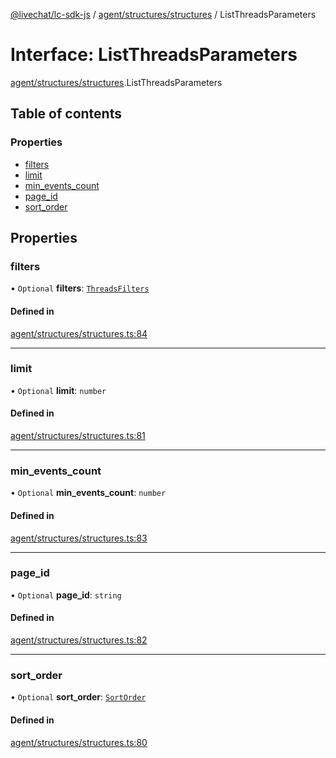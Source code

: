 [@livechat/lc-sdk-js](../README.md) / [agent/structures/structures](../modules/agent_structures_structures.md) / ListThreadsParameters

# Interface: ListThreadsParameters

[agent/structures/structures](../modules/agent_structures_structures.md).ListThreadsParameters

## Table of contents

### Properties

- [filters](agent_structures_structures.ListThreadsParameters.md#filters)
- [limit](agent_structures_structures.ListThreadsParameters.md#limit)
- [min\_events\_count](agent_structures_structures.ListThreadsParameters.md#min_events_count)
- [page\_id](agent_structures_structures.ListThreadsParameters.md#page_id)
- [sort\_order](agent_structures_structures.ListThreadsParameters.md#sort_order)

## Properties

### filters

• `Optional` **filters**: [`ThreadsFilters`](agent_structures_filters.ThreadsFilters.md)

#### Defined in

[agent/structures/structures.ts:84](https://github.com/livechat/lc-sdk-js/blob/a63b0a6/src/agent/structures/structures.ts#L84)

___

### limit

• `Optional` **limit**: `number`

#### Defined in

[agent/structures/structures.ts:81](https://github.com/livechat/lc-sdk-js/blob/a63b0a6/src/agent/structures/structures.ts#L81)

___

### min\_events\_count

• `Optional` **min\_events\_count**: `number`

#### Defined in

[agent/structures/structures.ts:83](https://github.com/livechat/lc-sdk-js/blob/a63b0a6/src/agent/structures/structures.ts#L83)

___

### page\_id

• `Optional` **page\_id**: `string`

#### Defined in

[agent/structures/structures.ts:82](https://github.com/livechat/lc-sdk-js/blob/a63b0a6/src/agent/structures/structures.ts#L82)

___

### sort\_order

• `Optional` **sort\_order**: [`SortOrder`](../enums/agent_structures_structures.SortOrder.md)

#### Defined in

[agent/structures/structures.ts:80](https://github.com/livechat/lc-sdk-js/blob/a63b0a6/src/agent/structures/structures.ts#L80)
